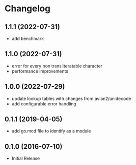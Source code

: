 # Changelog

## 1.1.1 (2022-07-31)

* add benchmark

## 1.1.0 (2022-07-31)

* error for every non transliteratable character
* performance improvements

## 1.0.0 (2022-07-29)

* update lookup tables with changes from avian2/unidecode
* add configurable error handling

## 0.1.1 (2019-04-05)

* add go.mod file to identify as a module


## 0.1.0 (2016-07-10)

* Initial Release
